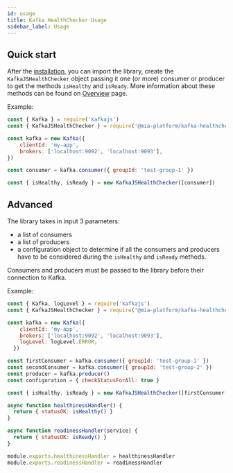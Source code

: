 ```yaml
---
id: usage
title: Kafka HealthChecker Usage
sidebar_label: Usage
---
```

## Quick start
After the [installation](./30_setup.md), you can import the library, create the `KafkaJSHealthChecker` object passing it one (or more) consumer or producer to get the methods `isHealthy` and `isReady`. More information about these methods can be found on [Overview](./10_overview.md) page.

Example:

```javascript
const { Kafka } = require('kafkajs')
const { KafkaJSHealthChecker } = require('@mia-platform/kafka-healthchecker')

const kafka = new Kafka({
    clientId: 'my-app',
    brokers: ['localhost:9092', 'localhost:9093'],
})

const consumer = kafka.consumer({ groupId: 'test-group-1' })

const { isHealthy, isReady } = new KafkaJSHealthChecker([consumer])
```

## Advanced
The library takes in input 3 parameters:
- a list of consumers
- a list of producers
- a configuration object to determine if all the consumers and producers have to be considered during the `isHealthy` and `isReady` methods.

Consumers and producers must be passed to the library before their connection to Kafka.

Example:

```javascript
const { Kafka, logLevel } = require('kafkajs')
const { KafkaJSHealthChecker } = require('@mia-platform/kafka-healthchecker')

const kafka = new Kafka({
    clientId: 'my-app',
    brokers: ['localhost:9092', 'localhost:9093'],
    logLevel: logLevel.ERROR,
  })

const firstConsumer = kafka.consumer({ groupId: 'test-group-1' })
const secondConsumer = kafka.consumer({ groupId: 'test-group-2' })
const producer = kafka.producer()
const configuration = { checkStatusForAll: true }

const { isHealthy, isReady } = new KafkaJSHealthChecker([firstConsumer, secondConsumer], [producer], configuration)

async function healthinessHandler() {
  return { statusOK: isHealthy() }
}

async function readinessHandler(service) {
  return { statusOK: isReady() }
}

module.exports.healthinessHandler = healthinessHandler
module.exports.readinessHandler = readinessHandler
```
